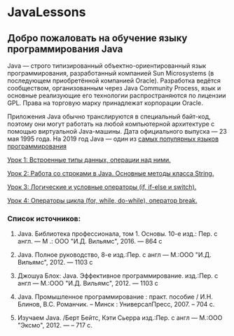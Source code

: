 # JavaLessons

## Добро пожаловать на обучение языку программирования Java

Java — строго типизированный объектно-ориентированный язык программирования, разработанный компанией Sun Microsystems (в последующем приобретённой компанией Oracle). Разработка ведётся сообществом, организованным через Java Community Process, язык и основные реализующие его технологии распространяются по лицензии GPL. Права на торговую марку принадлежат корпорации Oracle.

Приложения Java обычно транслируются в специальный байт-код, поэтому они могут работать на любой компьютерной архитектуре с помощью виртуальной Java-машины. Дата официального выпуска — 23 мая 1995 года. На 2019 год Java — один из [самых популярных языков программирования](https://spectrum.ieee.org/at-work/innovation/the-2018-top-programming-languages)

[Урок 1: Встроенные типы данных, операции над ними.](lessons/LESSON1.md)

[Урок 2: Работа со строками в Java. Основные методы класса String.](lessons/LESSON2.md)

[Урок 3: Логические и условные операторы (if, if-else и switch).](lessons/LESSON3.md)

[Урок 4: Операторы цикла (for, while, do-while), оператор break.](lessons/LESSON4.md)



### Список источников:
1. Java. Библиотека профессионала, том 1. Основы. 10-е изд.: Пер. с англ. — М .: ООО "И.Д. Вильямс", 2016. — 864 с

2. Java. Полное руководство, 8-е изд.:Пер. с англ — М.:ООО "И.Д. Вильямс", 2012. — 1103 с

3. Джошуа Блох: Java. Эффективное программирование. изд.:Пер. с англ — М.:ООО "И.Д. Вильямс", 2012. — 1103 с

4. Java. Промышленное программирование : практ. пособие / И.Н. Блинов,
В.С. Романчик. – Минск : УниверсалПресс, 2007. – 704 с. 

5. Изучаем Java. /Берт Бейтс, Кэти Сьерра
изд.:Пер. с англ — М.:ООО "Эксмо", 2012. —  – 717 с.